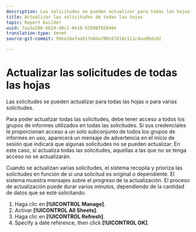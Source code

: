 ```yaml
---
description: Las solicitudes se pueden actualizar para todas las hojas o para varias solicitudes.
title: Actualizar las solicitudes de todas las hojas
topic: Report builder
uuid: 7aa3a206-6b14-40c1-8e18-51998f02649e
translation-type: tm+mt
source-git-commit: 99ee24efaa517e8da700c67818c111c4aa90dc02

---
```



# Actualizar las solicitudes de todas las hojas

Las solicitudes se pueden actualizar para todas las hojas o para varias solicitudes.

Para poder actualizar todas las solicitudes, debe tener acceso a todos los grupos de informes utilizados en todas las solicitudes. Si sus credenciales le proporcionan acceso a un solo subconjunto de todos los grupos de informes en uso, aparecerá un mensaje de advertencia en el inicio de sesión que indicará que algunas solicitudes no se pueden actualizar. En este caso, si actualiza todas las solicitudes, aquellas a las que no se tenga acceso no se actualizarán.

Cuando se actualizan varias solicitudes, el sistema recopila y prioriza las solicitudes en función de si una solicitud es original o dependiente. El sistema muestra mensajes sobre el progreso de la actualización. El proceso de actualización puede durar varios minutos, dependiendo de la cantidad de datos que se esté solicitando.

1. Haga clic en **[!UICONTROL Manage]**.
1. Activar **[!UICONTROL All Sheets]**.
1. Haga clic en **[!UICONTROL Refresh]**.
1. Specify a date reference, then click **[!UICONTROL OK]**.
